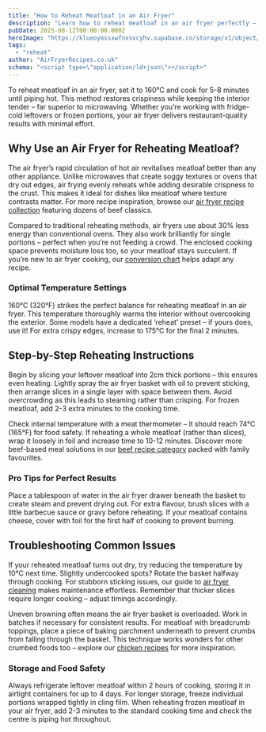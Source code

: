 ```yaml
---
title: "How to Reheat Meatloaf in an Air Fryer"
description: "Learn how to reheat meatloaf in an air fryer perfectly – crispy outside, moist inside. Ideal temps, timings & tips for leftovers."
pubDate: 2025-08-12T00:00:00.000Z
heroImage: "https://klueoymssxwfnxsvcyhv.supabase.co/storage/v1/object/public/md/how-to-reheat-meatloaf-in-air-fryer-74e31894.png"
tags:
  - "reheat"
author: "AirFryerRecipes.co.uk"
schema: "<script type=\"application/ld+json\"></script>"
---
```


<p>To reheat meatloaf in an air fryer, set it to 160°C and cook for 5-8 minutes until piping hot. This method restores crispiness while keeping the interior tender – far superior to microwaving. Whether you’re working with fridge-cold leftovers or frozen portions, your air fryer delivers restaurant-quality results with minimal effort.</p>

<h2>Why Use an Air Fryer for Reheating Meatloaf?</h2>
<p>The air fryer’s rapid circulation of hot air revitalises meatloaf better than any other appliance. Unlike microwaves that create soggy textures or ovens that dry out edges, air frying evenly reheats while adding desirable crispness to the crust. This makes it ideal for dishes like meatloaf where texture contrasts matter. For more recipe inspiration, browse our <a href=https://www.airfryerrecipe.co.uk/recipes>air fryer recipe collection</a> featuring dozens of beef classics.</p>
<p>Compared to traditional reheating methods, air fryers use about 30% less energy than conventional ovens. They also work brilliantly for single portions – perfect when you’re not feeding a crowd. The enclosed cooking space prevents moisture loss too, so your meatloaf stays succulent. If you’re new to air fryer cooking, our <a href=https://www.airfryerrecipe.co.uk/air-fryer-conversion-chart>conversion chart</a> helps adapt any recipe.</p>

<h3>Optimal Temperature Settings</h3>
<p>160°C (320°F) strikes the perfect balance for reheating meatloaf in an air fryer. This temperature thoroughly warms the interior without overcooking the exterior. Some models have a dedicated ‘reheat’ preset – if yours does, use it! For extra crispy edges, increase to 175°C for the final 2 minutes.</p>

<h2>Step-by-Step Reheating Instructions</h2>
<p>Begin by slicing your leftover meatloaf into 2cm thick portions – this ensures even heating. Lightly spray the air fryer basket with oil to prevent sticking, then arrange slices in a single layer with space between them. Avoid overcrowding as this leads to steaming rather than crisping. For frozen meatloaf, add 2-3 extra minutes to the cooking time.</p>
<p>Check internal temperature with a meat thermometer – it should reach 74°C (165°F) for food safety. If reheating a whole meatloaf (rather than slices), wrap it loosely in foil and increase time to 10-12 minutes. Discover more beef-based meal solutions in our <a href=https://www.airfryerrecipe.co.uk/recipe-category/beef>beef recipe category</a> packed with family favourites.</p>

<h3>Pro Tips for Perfect Results</h3>
<p>Place a tablespoon of water in the air fryer drawer beneath the basket to create steam and prevent drying out. For extra flavour, brush slices with a little barbecue sauce or gravy before reheating. If your meatloaf contains cheese, cover with foil for the first half of cooking to prevent burning.</p>

<h2>Troubleshooting Common Issues</h2>
<p>If your reheated meatloaf turns out dry, try reducing the temperature by 10°C next time. Slightly undercooked spots? Rotate the basket halfway through cooking. For stubborn sticking issues, our guide to <a href=https://www.airfryerrecipe.co.uk/air-fryer-cleaner>air fryer cleaning</a> makes maintenance effortless. Remember that thicker slices require longer cooking – adjust timings accordingly.</p>
<p>Uneven browning often means the air fryer basket is overloaded. Work in batches if necessary for consistent results. For meatloaf with breadcrumb toppings, place a piece of baking parchment underneath to prevent crumbs from falling through the basket. This technique works wonders for other crumbed foods too – explore our <a href=https://www.airfryerrecipe.co.uk/recipe-category/chicken>chicken recipes</a> for more inspiration.</p>

<h3>Storage and Food Safety</h3>
<p>Always refrigerate leftover meatloaf within 2 hours of cooking, storing it in airtight containers for up to 4 days. For longer storage, freeze individual portions wrapped tightly in cling film. When reheating frozen meatloaf in your air fryer, add 2-3 minutes to the standard cooking time and check the centre is piping hot throughout.</p>